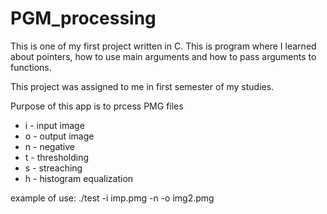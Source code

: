# PGM_processing

This is one of my first project written in C. This is program where I learned about pointers, how to use main arguments and how to pass arguments to functions. 

This project was assigned to me in first semester of my studies.

Purpose of this app is to prcess PMG files 
* i - input image
* o - output image
* n - negative
* t - thresholding
* s - streaching
* h - histogram equalization

example of use: ./test -i imp.pmg -n -o img2.pmg
